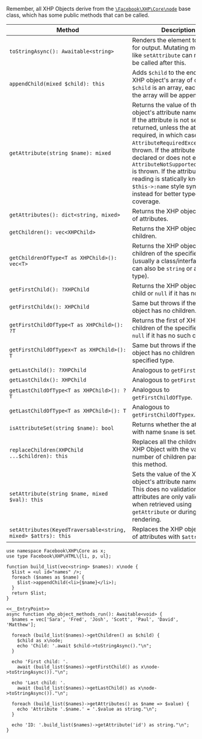 Remember, all XHP Objects derive from the [`\Facebook\XHP\Core\node`](/hack/XHP/interfaces) base class, which has some public methods that can be called.

Method | Description
--------|------------
`toStringAsync(): Awaitable<string>` | Renders the element to a string for output. Mutating methods like `setAttribute` can no longer be called after this.
`appendChild(mixed $child): this` | Adds `$child` to the end of the XHP object's array of children. If `$child` is an array, each item in the array will be appended.
`getAttribute(string $name): mixed` | Returns the value of the XHP object's attribute named `$name`. If the attribute is not set, `null` is returned, unless the attribute is required, in which case `AttributeRequiredException` is thrown. If the attribute is not declared or does not exist, then `AttributeNotSupportedException` is thrown. If the attribute you are reading is statically known, use `$this->:name` style syntax instead for better typechecker coverage.
`getAttributes(): dict<string, mixed>` | Returns the XHP object's array of attributes.
`getChildren(): vec<XHPChild>` | Returns the XHP object's children.
`getChildrenOfType<T as XHPChild>(): vec<T>` | Returns the XHP object's children of the specified type (usually a class/interface, but can also be `string` or another type).
`getFirstChild(): ?XHPChild` | Returns the XHP object's first child or `null` if it has no children.
`getFirstChildx(): XHPChild` | Same but throws if the XHP object has no children.
`getFirstChildOfType<T as XHPChild>(): ?T` | Returns the first of XHP object's children of the specified type, or `null` if it has no such children.
`getFirstChildOfTypex<T as XHPChild>(): T` | Same but throws if the XHP object has no children of the specified type.
`getLastChild(): ?XHPChild` | Analogous to `getFirstChild`.
`getLastChildx(): XHPChild` | Analogous to `getFirstChildx`.
`getLastChildOfType<T as XHPChild>(): ?T` | Analogous to `getFirstChildOfType`.
`getLastChildOfType<T as XHPChild>(): T` | Analogous to `getFirstChildOfTypex`.
`isAttributeSet(string $name): bool` | Returns whether the attribute with name `$name` is set.
`replaceChildren(XHPChild ...$children): this` | Replaces all the children of this XHP Object with the variable number of children passed to this method.
`setAttribute(string $name, mixed $val): this` | Sets the value of the XHP object's attribute named `$name`. This does no validation, attributes are only validated when retrieved using `getAttribute` or during rendering.
`setAttributes(KeyedTraversable<string, mixed> $attrs): this` | Replaces the XHP object's array of attributes with `$attrs`.

```list-builder.php
use namespace Facebook\XHP\Core as x;
use type Facebook\XHP\HTML\{li, p, ul};

function build_list(vec<string> $names): x\node {
  $list = <ul id="names" />;
  foreach ($names as $name) {
    $list->appendChild(<li>{$name}</li>);
  }
  return $list;
}

<<__EntryPoint>>
async function xhp_object_methods_run(): Awaitable<void> {
  $names = vec['Sara', 'Fred', 'Josh', 'Scott', 'Paul', 'David', 'Matthew'];

  foreach (build_list($names)->getChildren() as $child) {
    $child as x\node;
    echo 'Child: '.await $child->toStringAsync()."\n";
  }

  echo 'First child: '.
    await (build_list($names)->getFirstChild() as x\node->toStringAsync())."\n";

  echo 'Last child: '.
    await (build_list($names)->getLastChild() as x\node->toStringAsync())."\n";

  foreach (build_list($names)->getAttributes() as $name => $value) {
    echo 'Attribute '.$name.' = '.$value as string."\n";
  }

  echo 'ID: '.build_list($names)->getAttribute('id') as string."\n";
}
```
